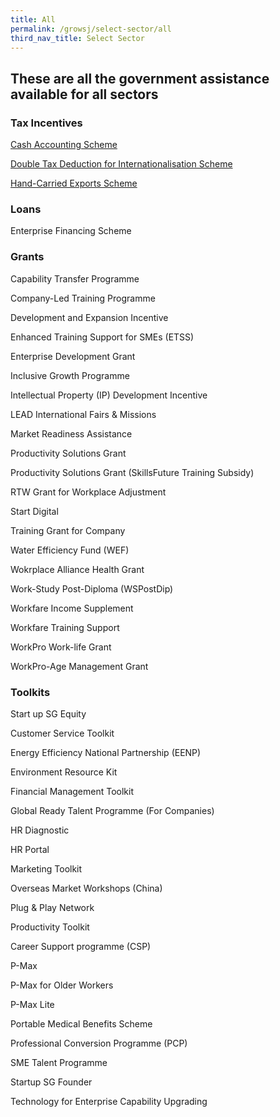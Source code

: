 ```yaml
---
title: All
permalink: /growsj/select-sector/all
third_nav_title: Select Sector
---
```


## These are all the government assistance available for all sectors

### Tax Incentives

<a href="https://www.iras.gov.sg/irashome/Schemes/GST/Cash-Accounting-Scheme/" target="_blank">Cash Accounting Scheme</a>

<a href="https://www.enterprisesg.gov.sg/financial-assistance/tax-incentives/tax-incentives/double-tax-deduction-for-internationalisation" target="_blank">Double Tax Deduction for Internationalisation Scheme</a>

<a href="https://www.iras.gov.sg/irashome/Schemes/GST/Hand-Carried-Exports-Scheme--HCES-/" target="_blank">Hand-Carried Exports Scheme</a>

### Loans

Enterprise Financing Scheme

### Grants

Capability Transfer Programme

Company-Led Training Programme

Development and Expansion Incentive

Enhanced Training Support for SMEs (ETSS)

Enterprise Development Grant

Inclusive Growth Programme

Intellectual Property (IP) Development Incentive

LEAD International Fairs & Missions

Market Readiness Assistance

Productivity Solutions Grant

Productivity Solutions Grant (SkillsFuture Training Subsidy)

RTW Grant for Workplace Adjustment

Start Digital

Training Grant for Company

Water Efficiency Fund (WEF)

Wokrplace Alliance Health Grant

Work-Study Post-Diploma (WSPostDip)

Workfare Income Supplement

Workfare Training Support

WorkPro Work-life Grant

WorkPro-Age Management Grant

### Toolkits

Start up SG Equity

Customer Service Toolkit

Energy Efficiency National Partnership (EENP)

Environment Resource Kit

Financial Management Toolkit

Global Ready Talent Programme (For Companies)

HR Diagnostic

HR Portal

Marketing Toolkit

Overseas Market Workshops (China)

Plug & Play Network

Productivity Toolkit

Career Support programme (CSP)

P-Max

P-Max for Older Workers

P-Max Lite

Portable Medical Benefits Scheme

Professional Conversion Programme (PCP)

SME Talent Programme

Startup SG Founder

Technology for Enterprise Capability Upgrading
